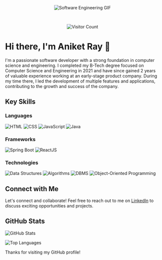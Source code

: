 <div align="center">
  <img src="https://media.giphy.com/media/ZVik7pBtu9dNS/giphy.gif" alt="Software Engineering GIF">
</div>

<br> <!-- Add a line break for spacing -->

<div align="center">
  <img src="https://profile-counter.glitch.me/{your-username}/count.svg" alt="Visitor Count">
</div>

# Hi there, I'm Aniket Ray 👋

I'm a passionate software developer with a strong foundation in computer science and engineering. I completed my B-Tech degree focused on Computer Science and Engineering in 2021 and have since gained 2 years of valuable experience working at an early-stage product company. During my time there, I led the development of multiple features and applications, contributing to the growth and success of the company.

## Key Skills

### Languages
![HTML](https://img.shields.io/badge/-HTML-E34F26?style=flat&logo=html5&logoColor=white) ![CSS](https://img.shields.io/badge/-CSS-1572B6?style=flat&logo=css3&logoColor=white) ![JavaScript](https://img.shields.io/badge/-JavaScript-F7DF1E?style=flat&logo=javascript&logoColor=black) ![Java](https://img.shields.io/badge/-Java-007396?style=flat&logo=java&logoColor=white)

### Frameworks
![Spring Boot](https://img.shields.io/badge/-Spring%20Boot-6DB33F?style=flat&logo=spring&logoColor=white) ![ReactJS](https://img.shields.io/badge/-React-61DAFB?style=flat&logo=react&logoColor=black)

### Technologies
![Data Structures](https://img.shields.io/badge/-Data%20Structures-008C45?style=flat) ![Algorithms](https://img.shields.io/badge/-Algorithms-FF5733?style=flat) ![DBMS](https://img.shields.io/badge/-DBMS-336791?style=flat) ![Object-Oriented Programming](https://img.shields.io/badge/-OOP-239120?style=flat)


## Connect with Me

Let's connect and collaborate! Feel free to reach out to me on [LinkedIn](https://www.linkedin.com/in/aniketkrray17/) to discuss exciting opportunities and projects.



## GitHub Stats
![GitHub Stats](https://github-readme-stats.vercel.app/api?username=aniketray17&show_icons=true&theme=gradient)
<!--[![Aniket's GitHub stats](https://github-readme-stats.vercel.app/api?username=aniketray17&show_icons=true&theme=gradient)](https://github.com/aniketray17/github-readme-stats) -->

![Top Languages](https://github-readme-stats.vercel.app/api/top-langs/?username=aniketray17&layout=compact)

Thanks for visiting my GitHub profile!

